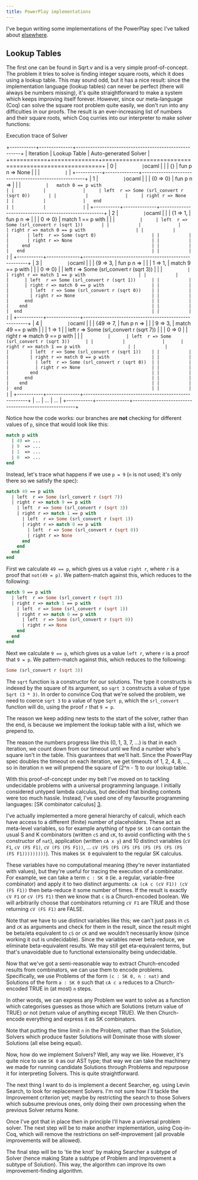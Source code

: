 ```yaml
---
title: PowerPlay implementations
---
```

I've begun writing some implementations of the PowerPlay spec I've talked about
[elsewhere](/projects/powerplay/).

## Lookup Tables ##

The first one can be found in Sqrt.v and is a very simple proof-of-concept. The
problem it tries to solve is finding integer square roots, which it does using a
lookup table. This may sound odd, but it has a nice result: since the
implementation language (lookup tables) can never be perfect (there will always
be numbers missing), it's quite straightforward to make a system which keeps
improving itself forever. However, since our meta-language (Coq) can solve the
square root problem quite easily, we don't run into any difficulties in our
proofs. The result is an ever-increasing list of numbers and their square roots,
which Coq curries into our interpreter to make solver functions:

<div class="summarise">
<span class="summary">Execution trace of Solver</span>

+-----------+--------------+------------------------------------------------------+
| Iteration | Lookup Table | Auto-generated Solver                                |
+===========+==============+======================================================+
|     0     | ```          | ```ocaml                                             |
|           | {}           | fun p n => None                                      |
|           | ```          | ```                                                  |
+-----------+--------------+------------------------------------------------------+
|     1     | ```          | ```ocaml                                             |
|           | {0 => 0}     | fun p n =>                                           |
|           | ```          |   match 0 == p with                                  |
|           |              |     | left  r => Some (srl_convert r (sqrt 0))       |
|           |              |     | right r => None                                |
|           |              |   end                                                |
|           |              | ```                                                  |
+-----------+--------------+------------------------------------------------------+
|     2     | ```          | ```ocaml                                             |
|           | {1 => 1,     | fun p n =>                                           |
|           |  0 => 0}     |   match 1 == p with                                  |
|           | ```          |     | left  r => Some (srl_convert r (sqrt 1))       |
|           |              |     | right r => match 0 == p with                   |
|           |              |       | left  r => Some (sqrt 0)                     |
|           |              |       | right r => None                              |
|           |              |     end                                              |
|           |              |   end                                                |
|           |              | ```                                                  |
+-----------+--------------+------------------------------------------------------+
|     3     | ```          | ```ocaml                                             |
|           | {9 => 3,     | fun p n =>                                           |
|           |  1 => 1,     |  match 9 == p with                                   |
|           |  0 => 0}     |    | left  r => Some (srl_convert r (sqrt 3))        |
|           | ```          |    | right r => match 1 == p with                    |
|           |              |      | left  r => Some (srl_convert r (sqrt 1))      |
|           |              |      | right r => match 0 == p with                  |
|           |              |        | left  r => Some (srl_convert r (sqrt 0))    |
|           |              |        | right r => None                             |
|           |              |      end                                             |
|           |              |    end                                               |
|           |              |  end                                                 |
|           |              | ```                                                  |
+-----------+--------------+------------------------------------------------------+
|     4     | ```          | ```ocaml                                             |
|           | {49 => 7,    | fun p n =>                                           |
|           |   9 => 3,    |  match 49 == p with                                  |
|           |   1 => 1     |    | left  r => Some (srl_convert r (sqrt 7))        |
|           |   0 => 0     |    | right r => match 9 == p with                    |
|           | ```          |      | left  r => Some (srl_convert r (sqrt 3))      |
|           |              |      | right r => match 1 == p with                  |
|           |              |        | left  r => Some (srl_convert r (sqrt 1))    |
|           |              |        | right r => match 0 == p with                |
|           |              |          | left  r => Some (srl_convert r (sqrt 0))  |
|           |              |          | right r => None                           |
|           |              |        end                                           |
|           |              |      end                                             |
|           |              |    end                                               |
|           |              |  end                                                 |
|           |              | ```                                                  |
+-----------+--------------+------------------------------------------------------+
| ...       | ...          | ...                                                  |
+-----------+--------------+------------------------------------------------------+

</div>

Notice how the code works: our branches are **not** checking for different
values of `p`, since that would look like this:

```ocaml
match p with
  | 49 => ...
  | 9  => ...
  | 1  => ...
  | 0  => ...
end
```

Instead, let's trace what happens if we use `p = 9` (`n` is not used; it's only
there so we satisfy the spec):

```ocaml
match 49 == p with
  | left  r => Some (srl_convert r (sqrt 7))
  | right r => match 9 == p with
    | left  r => Some (srl_convert r (sqrt 3))
    | right r => match 1 == p with
      | left  r => Some (srl_convert r (sqrt 1))
      | right r => match 0 == p with
        | left  r => Some (srl_convert r (sqrt 0))
        | right r => None
      end
    end
  end
end
```

First we calculate `49 == p`, which gives us a value `right r`, where `r` is a
proof that `not(49 = p)`. We pattern-match against this, which reduces to the
following:

```ocaml
match 9 == p with
  | left  r => Some (srl_convert r (sqrt 3))
  | right r => match 1 == p with
    | left  r => Some (srl_convert r (sqrt 1))
    | right r => match 0 == p with
      | left  r => Some (srl_convert r (sqrt 0))
      | right r => None
    end
  end
end
```

Next we calculate `9 == p`, which gives us a value `left r`, where `r` is a
proof that `9 = p`. We pattern-match against this, which reduces to the
following:

```ocaml
Some (srl_convert r (sqrt 3))
```

The `sqrt` function is a constructor for our solutions. The type it constructs
is indexed by the square of its argument, so `sqrt 3` constructs a value of type
`Sqrt (3 * 3)`. In order to convince Coq that we're solved the problem, we need
to coerce `sqrt 3` to a value of type `Sqrt p`, which the `srl_convert` function
will do, using the proof `r` that `9 = p`.

The reason we keep adding new tests to the start of the solver, rather than the
end, is because we implement the lookup table with a list, which we prepend to.

The reason the numbers progress like this (0, 1, 3, 7, ...) is that in each
iteration, we count down from our timeout until we find a number who's square
isn't in the table. This guarantees that we'll halt. Since the PowerPlay spec
doubles the timeout on each iteration, we get timeouts of 1, 2, 4, 8, ..., so in
iteration n we will prepend the square of (2^n - 1) to our lookup table.

With this proof-of-concept under my belt I've moved on to tackling undecidable
problems with a universal programming language. I initially considered untyped
lambda calculus, but decided that binding contexts were too much
hassle. Instead, I've used one of my favourite programming
languages: [SK combinator calculus] [3].

[3]: http://en.wikipedia.org/wiki/SKI_combinator_calculus

I've actually implemented a more general hierarchy of calculi, which each have
access to a different (finite) number of placeholders. These act as meta-level
variables, so for example anything of type `SK 10` can contain the usual S and K
combinators (written `cS` and `cK`, to avoid conflicting with the `S`
constructor of `nat`), application (written `cA x y`) and 10 distinct variables
(`cV F1`, `cV (FS F1)`, `cV (FS (FS F1))`, ... `cV (FS (FS (FS (FS (FS (FS (FS
(FS (FS F1)))))))))`). This makes `SK 0` equivalent to the regular SK calculus.

These variables have no computational meaning (they're never instantiated with
values), but they're useful for tracing the execution of a combinator. For
example, we can take a term `c : SK 0` (ie. a regular, variable-free combinator)
and apply it to two distinct arguments: `cA (cA c (cV F1)) (cV (FS F1))` then
beta-reduce it some number of times. If the result is exactly `cV F1` or `cV (FS
F1)` then we know that `c` is a Church-encoded boolean. We will arbitrarily
choose that combinators returning `cV F1` are TRUE and those returning `cV (FS
F1)` are FALSE.

Note that we have to use distinct variables like this; we can't just pass in
`cS` and `cK` as arguments and check for them in the result, since the result
might be beta/eta equivalent to `cS` or `cK` and we wouldn't necessarily know
(since working it out is undecidable). Since the variables never beta-reduce, we
eliminate beta-equivalent results. We may still get eta-equivalent terms, but
that's unavoidable due to functional extensionality being undecidable.

Now that we've got a semi-reasonable way to extract Church-encoded results from
combinators, we can use them to encode problems. Specifically, we use Problems
of the form `(c : SK 0, n : nat)` and Solutions of the form `a : SK 0` such that
`cA c a` reduces to a Church-encoded TRUE in (at most) `n` steps.

In other words, we can express any Problem we want to solve as a function which
categorises guesses as those which are Solutions (return value of TRUE) or not
(return value of anything except TRUE). We then Church-encode everything and
express it as SK combinators.

Note that putting the time limit `n` in the Problem, rather than the Solution,
Solvers which produce faster Solutions will Dominate those with slower Solutions
(all else being equal).

Now, how do we implement Solvers? Well, any way we like. However, it's quite
nice to use `SK 0` as our AST type; that way we can take the machinery we made
for running candidate Solutions through Problems and repurpose it for
interpreting Solvers. This is quite straightforward.

The next thing I want to do is implement a decent Searcher, eg. using Levin
Search, to look for replacement Solvers. I'm not sure how I'll tackle the
Improvement criterion yet; maybe by restricting the search to those Solvers
which subsume previous ones, only doing their own processing when the previous
Solver returns None.

Once I've got that in place then in principle I'll have a universal problem
solver. The next step will be to make another implementation, using Coq-in-Coq,
which will remove the restrictions on self-improvement (all provable
improvements will be allowed).

The final step will be to 'tie the knot' by making Searcher a subtype of Solver
(hence making State a subtype of Problem and Improvement a subtype of
Solution). This way, the algorithm can improve its own improvement-finding
algorithm.
